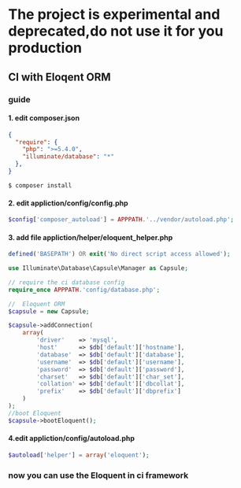 # The project is experimental and deprecated,do not use it for you production


## CI with Eloqent ORM

### guide
#### 1. edit composer.json
```json
{
  "require": {
    "php": ">=5.4.0",
    "illuminate/database": "*"
  },
}
```
```shell
$ composer install
```
#### 2. edit appliction/config/config.php
```php
$config['composer_autoload'] = APPPATH.'../vendor/autoload.php';
```
#### 3. add file appliction/helper/eloquent_helper.php
```php
defined('BASEPATH') OR exit('No direct script access allowed');

use Illuminate\Database\Capsule\Manager as Capsule;

// require the ci database config
require_once APPPATH.'config/database.php';

//  Eloquent ORM
$capsule = new Capsule;

$capsule->addConnection(
    array(
        'driver'    => 'mysql',
        'host'      => $db['default']['hostname'],
        'database'  => $db['default']['database'],
        'username'  => $db['default']['username'],
        'password'  => $db['default']['password'],
        'charset'   => $db['default']['char_set'],
        'collation' => $db['default']['dbcollat'],
        'prefix'    => $db['default']['dbprefix']
    )
);
//boot Eloquent
$capsule->bootEloquent();
```
#### 4.edit appliction/config/autoload.php
```php
$autoload['helper'] = array('eloquent');
```

### now you can use the Eloquent in ci framework
